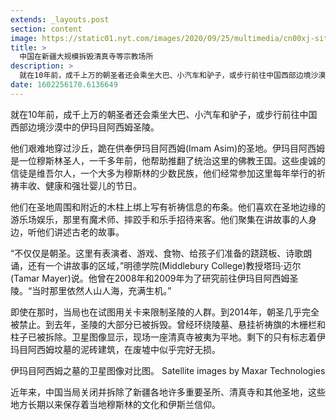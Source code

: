 ```yaml
--- 
extends: _layouts.post 
section: content 
image: https://static01.nyt.com/images/2020/09/25/multimedia/cn00xj-sites/cn00xj-04-articleLarge.png 
title: > 
  中国在新疆大规模拆毁清真寺等宗教场所 
description: > 
  就在10年前，成千上万的朝圣者还会乘坐大巴、小汽车和驴子，或步行前往中国西部边境沙漠中的伊玛目阿西姆圣陵。他们艰难地穿过沙丘，跪在供奉伊玛目阿西姆(Imam Asim)的圣地。伊玛目阿西姆是一位穆斯林圣人，一千多年前，他帮助推翻了统治这里的佛教王国。这些虔诚的信徒是维吾尔人，一个大多为穆斯林的少数民族，他们经常参加这里每年举行的祈祷丰收、健康和强壮婴儿的节日。他们在圣地周围和附近的木柱上绑上写有祈祷信息的布条。他们喜欢在圣地边缘的游乐场娱乐，那里有魔术师、摔跤手和乐手招待来客。他们聚集在讲故事的人身边，听他们讲述古老的故事。“不仅仅是朝圣。这里有表演者、游戏、食物、给孩子们准备的跷跷板、诗歌朗诵，还有一个讲故事的区域，”明德学院(Middlebury College)教授塔玛·迈尔(Tamar Mayer)说。他曾在2008年和2009年为了研究前往伊玛目阿西姆圣陵。“当时那里依然人山人海，充满生机。”即使在那时，当局也在试图用关卡来限制圣陵的人群。到2014年，朝圣几乎完全被禁止。到去年，圣陵的大部分已被拆毁。曾经环绕陵墓、悬挂祈祷旗的木栅栏和柱子已被拆除。卫星图像显示，现场一座清真寺被夷为平地。剩下的只有标志着伊玛目阿西姆坟墓的泥砖建筑，在废墟中似乎完好无损。伊玛目阿西姆之墓的卫星图像对比图。 Satellite images by Maxar Technologies近年来，中国当局关闭并拆除了新疆各地许多重要圣所、清真寺和其他圣地，这些地方长期以来保存着当地穆斯林的文化和伊斯兰信仰。 
date: 1602256170.6136649 
--- 
```

就在10年前，成千上万的朝圣者还会乘坐大巴、小汽车和驴子，或步行前往中国西部边境沙漠中的伊玛目阿西姆圣陵。

他们艰难地穿过沙丘，跪在供奉伊玛目阿西姆(Imam Asim)的圣地。伊玛目阿西姆是一位穆斯林圣人，一千多年前，他帮助推翻了统治这里的佛教王国。这些虔诚的信徒是维吾尔人，一个大多为穆斯林的少数民族，他们经常参加这里每年举行的祈祷丰收、健康和强壮婴儿的节日。

他们在圣地周围和附近的木柱上绑上写有祈祷信息的布条。他们喜欢在圣地边缘的游乐场娱乐，那里有魔术师、摔跤手和乐手招待来客。他们聚集在讲故事的人身边，听他们讲述古老的故事。

“不仅仅是朝圣。这里有表演者、游戏、食物、给孩子们准备的跷跷板、诗歌朗诵，还有一个讲故事的区域，”明德学院(Middlebury College)教授塔玛·迈尔(Tamar Mayer)说。他曾在2008年和2009年为了研究前往伊玛目阿西姆圣陵。“当时那里依然人山人海，充满生机。”



即使在那时，当局也在试图用关卡来限制圣陵的人群。到2014年，朝圣几乎完全被禁止。到去年，圣陵的大部分已被拆毁。曾经环绕陵墓、悬挂祈祷旗的木栅栏和柱子已被拆除。卫星图像显示，现场一座清真寺被夷为平地。剩下的只有标志着伊玛目阿西姆坟墓的泥砖建筑，在废墟中似乎完好无损。

伊玛目阿西姆之墓的卫星图像对比图。 Satellite images by Maxar Technologies

近年来，中国当局关闭并拆除了新疆各地许多重要圣所、清真寺和其他圣地，这些地方长期以来保存着当地穆斯林的文化和伊斯兰信仰。